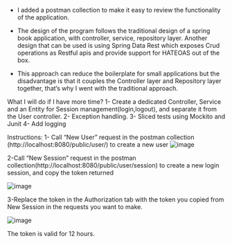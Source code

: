 - I added a postman collection to make it easy to review the functionality of the application.

- The design of the program follows the traditional design of a spring book application, with controller, service, repository layer. Another design that can be used is using Spring Data Rest which exposes Crud operations as Restful apis and provide support for HATEOAS out of the box.
- This approach can reduce the boilerplate for small applications but the disadvantage is that it couples the Controller layer and Repository layer together, that’s why I went with the traditional approach.   

What I will do if I have more time?
1- Create a dedicated Controller, Service and an Entity for Session management(login,logout), and separate it from the User controller. 
2- Exception handling.
3- Sliced tests using Mockito and Junit
4- Add logging

Instructions:
1- Call “New User” request in the postman collection (http://localhost:8080/public/user/) to create a new user
![image](https://github.com/samky987/Notes-App/assets/63223538/e41f658c-9fd7-4dca-b00f-1ed639eacd66)

2-Call “New Session” request in the postman collection(http://localhost:8080/public/user/session) to create a new login session, and copy the token returned

![image](https://github.com/samky987/Notes-App/assets/63223538/0adb7df0-56e3-4600-9caf-9cfd4a329409)

3-Replace the token in the Authorization tab with the token you copied from New Session in the requests you want to make.

![image](https://github.com/samky987/Notes-App/assets/63223538/cf8f6fe8-07f4-4cb2-b479-368deb4e84bb)


The token is valid for 12 hours.
